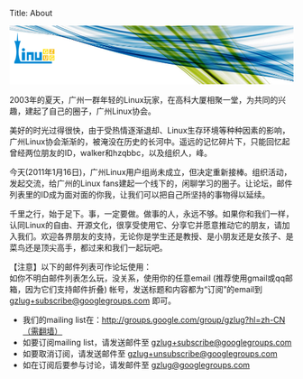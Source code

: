 Title: About

![gzlug](/images/others/flow.jpg)

2003年的夏天，广州一群年轻的Linux玩家，在高科大厦相聚一堂，为共同的兴趣，建起了自己的圈子，广州Linux协会。  

美好的时光过得很快，由于受热情逐渐退却、Linux生存环境等种种因素的影响，广州Linux协会渐渐的，被淹没在历史的长河中。遥远的记忆碎片下，只能回忆起曾经两位朋友的ID，walker和hzqbbc，以及组织人，峰。  

今天(2011年1月16日)，广州Linux用户组尚未成立，但决定重新接棒。组织活动，发起交流，给广州的Linux fans建起一个线下的，闲聊学习的圈子。让论坛，邮件列表里的ID成为面对面的你我，让我们可以把自己所坚持的事物得以延续。  

千里之行，始于足下。事，一定要做。做事的人，永远不够。如果你和我们一样，认同Linux的自由、开源文化，很享受使用它、分享它并愿意推动它的朋友，请加入我们。欢迎各界朋友的支持，无论你是学生还是教授、是小朋友还是女孩子、是菜鸟还是顶尖高手，都过来和我们一起玩吧。  


【注意】以下的邮件列表可作论坛使用：  
如你不明白邮件列表怎么玩，没关系，使用你的任意email (推荐使用gmail或qq邮箱，因为它们支持邮件折叠) 帐号，发送标题和内容都为“订阅”的email到 gzlug+subscribe@googlegroups.com 即可。  

- 我们的mailing list在：http://groups.google.com/group/gzlug?hl=zh-CN（需翻墙）  
- 如要订阅mailing list，请发送邮件至 gzlug+subscribe@googlegroups.com  
- 如要取消订阅，请发送邮件至 gzlug+unsubscribe@googlegroups.com  
- 如在订阅后要参与讨论，请发邮件至 gzlug@googlegroups.com  
